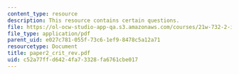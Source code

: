 ```yaml
---
content_type: resource
description: This resource contains certain questions.
file: https://ol-ocw-studio-app-qa.s3.amazonaws.com/courses/21w-732-2-introduction-to-technical-communication-ethics-in-science-and-technology-fall-2006/c52a77ffd6424fa73328fa6761cbe017_paper2_crit_rev.pdf
file_type: application/pdf
parent_uid: e027c781-055f-73c6-1ef9-8478c5a12a71
resourcetype: Document
title: paper2_crit_rev.pdf
uid: c52a77ff-d642-4fa7-3328-fa6761cbe017
---
```

